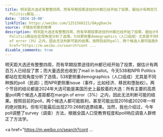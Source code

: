 ```yaml
---
title: 明天距大选还有整整四周，而有早期投票途径的州都已经开始了投票，据估计有两百万人已经投了票；而大量选民也收到了mail in ballot。今天538和NPR
  Politics都站...
date: '2024-10-08'
linkTitle: https://weibo.com/1251560221/OAygDanJe
source: 子陵在听歌的微博
description: 明天距大选还有整整四周，而有早期投票途径的州都已经开始了投票，据估计有两百万人已经投了票；而大量选民也收到了mail in ballot。今天538和NPR
  Politics都站在宏观角度分析了选情，538更侧重demographics（人口组成）尤其是不同种族的poll（民调）；而NPR更侧重issue（事件，比如经济、移民和堕胎权）。两个节目的结论都是2024年大选可能是美国历史上最胶着的大选：所有主要的高质量poll两个候选人差距都在margin
  of error（3%）之内，因此无法判断可能的结果。按照目前的poll，两个候选人都可能胜利，甚至可能出现2016或2020年一样的绝对胜利。但有可能最后出现270:268的选票结果。当然，我也介绍过，今年poll调整了survey（调查）方法，根据全国人口受教育程度和poll响应调查人群修正了方法学。<br><br><a
  href="https://m.weibo.cn/search?cont ...
disable_comments: true
---
```

明天距大选还有整整四周，而有早期投票途径的州都已经开始了投票，据估计有两百万人已经投了票；而大量选民也收到了mail in ballot。今天538和NPR Politics都站在宏观角度分析了选情，538更侧重demographics（人口组成）尤其是不同种族的poll（民调）；而NPR更侧重issue（事件，比如经济、移民和堕胎权）。两个节目的结论都是2024年大选可能是美国历史上最胶着的大选：所有主要的高质量poll两个候选人差距都在margin of error（3%）之内，因此无法判断可能的结果。按照目前的poll，两个候选人都可能胜利，甚至可能出现2016或2020年一样的绝对胜利。但有可能最后出现270:268的选票结果。当然，我也介绍过，今年poll调整了survey（调查）方法，根据全国人口受教育程度和poll响应调查人群修正了方法学。<br><br><a href="https://m.weibo.cn/search?cont ...